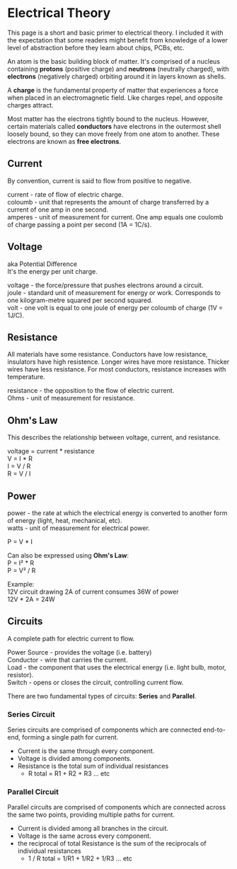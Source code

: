 # Electrical Theory
This page is a short and basic primer to electrical theory. I included it with the expectation that some readers might benefit from knowledge of a lower level of abstraction before they learn about chips, PCBs, etc.<br>

An atom is the basic building block of matter. It's comprised of a nucleus containing **protons** (positive charge) and **neutrons** (neutrally charged), with **electrons** (negatively charged) orbiting around it in layers known as shells.<br>

A **charge** is the fundamental property of matter that experiences a force when placed in an electromagnetic field. Like charges repel, and opposite charges attract.<br>

Most matter has the electrons tightly bound to the nucleus. However, certain materials called **conductors** have electrons in the outermost shell loosely bound, so they can move freely from one atom to another. These electrons are known as **free electrons**.

## Current
By convention, current is said to flow from positive to negative.<br>

current - rate of flow of electric charge.<br>
coloumb - unit that represents the amount of charge transferred by a current of one amp in one second.<br>
amperes - unit of measurement for current. One amp equals one coulomb of charge passing a point per second (1A = 1C/s).

## Voltage
aka Potential Difference<br>
It's the energy per unit charge.<br>

voltage - the force/pressure that pushes electrons around a circuit.<br>
joule - standard unit of measurement for energy or work. Corresponds to one kilogram-metre squared per second squared.<br>
volt - one volt is equal to one joule of energy per coloumb of charge (1V = 1J/C).

## Resistance
All materials have some resistance. Conductors have low resistance, insulators have high resistence. Longer wires have more resistance. Thicker wires have less resistance. For most conductors, resistance increases with temperature.<br>

resistance - the opposition to the flow of electric current.<br>
Ohms - unit of measurement for resistance. 

## Ohm's Law
This describes the relationship between voltage, current, and resistance.<br>

voltage = current * resistance<br>
V = I * R<br>
I = V / R<br>
R = V / I

## Power
power - the rate at which the electrical energy is converted to another form of energy (light, heat, mechanical, etc).<br>
watts - unit of measurement for electrical power.<br>

P = V * I

Can also be expressed using **Ohm's Law**:<br>
P = I² * R<br>
P = V² / R<br>

Example:<br>
12V circuit drawing 2A of current consumes 36W of power<br>
12V * 2A = 24W

## Circuits
A complete path for electric current to flow.<br>

Power Source - provides the voltage (i.e. battery)<br>
Conductor - wire that carries the current.<br>
Load - the component that uses the electrical energy (i.e. light bulb, motor, resistor).<br>
Switch - opens or closes the circuit, controlling current flow.<br>

There are two fundamental types of circuits: **Series** and **Parallel**.

### Series Circuit
Series circuits are comprised of components which are connected end-to-end, forming a single path for current. <br>
* Current is the same through every component. 
* Voltage is divided among components.
* Resistance is the total sum of individual resistances 
    * R total = R1 + R2 + R3 ... etc

### Parallel Circuit
Parallel circuits are comprised of components which are connected across the same two points, providing multiple paths for current.
* Current is divided among all branches in the circuit.
* Voltage is the same across every component.
* the reciprocal of total Resistance is the sum of the reciprocals of individual resistances 
    * 1 / R total = 1/R1 + 1/R2 + 1/R3 ... etc

